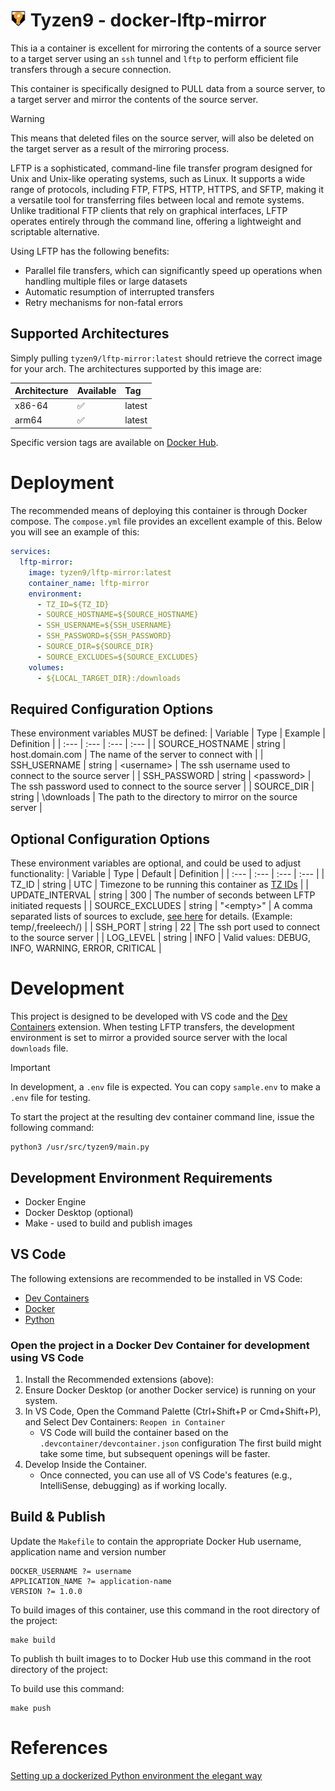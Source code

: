 
# <img src="doc/images/t9_logo.png" height="25"> Tyzen9 - docker-lftp-mirror
This ia a container is excellent for mirroring the contents of a source server to a target server using an `ssh` tunnel and `lftp` to perform efficient file transfers through a secure connection. 

This container is specifically designed to PULL data from a source server, to a target server and mirror the contents of the source server.

> [!WARNING]
> This means that deleted files on the source server, will also be deleted on the target server as a result of the mirroring process.

LFTP is a sophisticated, command-line file transfer program designed for Unix and Unix-like operating systems, such as Linux. It supports a wide range of protocols, including FTP, FTPS, HTTP, HTTPS, and SFTP, making it a versatile tool for transferring files between local and remote systems. Unlike traditional FTP clients that rely on graphical interfaces, LFTP operates entirely through the command line, offering a lightweight and scriptable alternative.

Using LFTP has the following benefits:

- Parallel file transfers, which can significantly speed up operations when handling multiple files or large datasets
- Automatic resumption of interrupted transfers
- Retry mechanisms for non-fatal errors



## Supported Architectures
Simply pulling `tyzen9/lftp-mirror:latest` should retrieve the correct image for your arch. The architectures supported by this image are:

| Architecture | Available | Tag |
| :---   | :--- | :--- |
| x86-64 | ✅ | latest |
| arm64	 | ✅ | latest |

Specific version tags are available on [Docker Hub](https://hub.docker.com/repository/docker/tyzen9/lftp-mirror/tags).

# Deployment
The recommended means of deploying this container is through Docker compose.  The `compose.yml` file provides an excellent example of this. Below you will see an example of this:

```yaml
services:
  lftp-mirror:
    image: tyzen9/lftp-mirror:latest
    container_name: lftp-mirror
    environment:
      - TZ_ID=${TZ_ID}
      - SOURCE_HOSTNAME=${SOURCE_HOSTNAME}
      - SSH_USERNAME=${SSH_USERNAME}
      - SSH_PASSWORD=${SSH_PASSWORD}
      - SOURCE_DIR=${SOURCE_DIR}
      - SOURCE_EXCLUDES=${SOURCE_EXCLUDES}
    volumes:
      - ${LOCAL_TARGET_DIR}:/downloads
```

## Required Configuration Options
These environment variables MUST be defined:
| Variable | Type | Example | Definition |
| :---   | :--- | :--- | :--- |
| SOURCE_HOSTNAME | string | host.domain.com | The name of the server to connect with |
| SSH_USERNAME | string | \<username\> | The ssh username used to connect to the source server |
| SSH_PASSWORD | string | \<password\> | The ssh password used to  connect to the source server |
| SOURCE_DIR | string | \downloads | The path to the directory to mirror on the source server |

## Optional Configuration Options
These environment variables are optional, and could be used to adjust functionality:
| Variable | Type | Default | Definition |
| :---   | :--- | :--- | :--- |
| TZ_ID | string | UTC | Timezone to be running this container as [TZ IDs](https://en.wikipedia.org/wiki/List_of_tz_database_time_zones#List) |
| UPDATE_INTERVAL | string | 300 | The number of seconds between LFTP initiated requests |
| SOURCE_EXCLUDES | string | "\<empty\>" | A comma separated lists of sources to exclude, [see here](https://www.cyberciti.biz/faq/lftp-command-mirror-x-exclude-files-sub-directory-syntax/) for details. (Example: temp/,freeleech/) |
| SSH_PORT | string | 22 | The ssh port used to  connect to the source server |
| LOG_LEVEL | string | INFO | Valid values: DEBUG, INFO, WARNING, ERROR, CRITICAL  |

# Development
This project is designed to be developed with VS code and the [Dev Containers](https://marketplace.visualstudio.com/items/?itemName=ms-vscode-remote.remote-containers) extension. When testing LFTP transfers, the development environment is set to mirror a provided source server with the local `downloads` file.

> [!IMPORTANT]
> In development, a `.env` file is expected. You can copy `sample.env` to make a `.env` file for testing.

To start the project at the resulting dev container command line, issue the following command:

```
python3 /usr/src/tyzen9/main.py 
```

## Development Environment Requirements
- Docker Engine 
- Docker Desktop (optional)
- Make - used to build and publish images

## VS Code
The following extensions are recommended to be installed in VS Code:

- [Dev Containers](https://marketplace.visualstudio.com/items/?itemName=ms-vscode-remote.remote-containers)
- [Docker](https://marketplace.visualstudio.com/items/?itemName=ms-azuretools.vscode-docker)
- [Python](https://marketplace.visualstudio.com/items/?itemName=ms-python.python)

### Open the project in a Docker Dev Container for development using VS Code
1. Install the Recommended extensions (above):
2. Ensure Docker Desktop (or another Docker service) is running on your system.
3. In VS Code, Open the Command Palette (Ctrl+Shift+P or Cmd+Shift+P), and Select Dev Containers: `Reopen in Container`
    - VS Code will build the container based on the `.devcontainer/devcontainer.json` configuration 
      The first build might take some time, but subsequent openings will be faster.
7. Develop Inside the Container. 
    - Once connected, you can use all of VS Code's features (e.g., IntelliSense, debugging) as if working locally.

## Build & Publish
Update the `Makefile` to contain the appropriate Docker Hub username, application name and version number

```
DOCKER_USERNAME ?= username
APPLICATION_NAME ?= application-name
VERSION ?= 1.0.0
```

To build images of this container, use this command in the root directory of the project:

```
make build
```

To publish th built images to to Docker Hub use this command in the root directory of the project:

To build use this command:
```
make push
```

# References
[Setting up a dockerized Python environment the elegant way](https://towardsdatascience.com/setting-a-dockerized-python-environment-the-elegant-way-f716ef85571d/)
